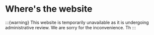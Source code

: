 # Where's the website

:::{warning}
This website is temporarily unavailable as it is undergoing administrative review. We are sorry for the inconvenience. Th
:::